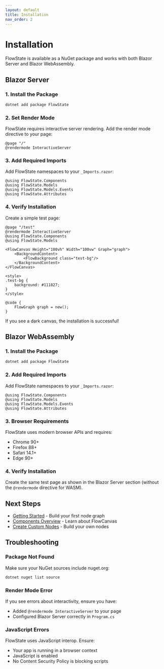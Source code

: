 ```yaml
---
layout: default
title: Installation
nav_order: 2
---
```


# Installation

FlowState is available as a NuGet package and works with both Blazor Server and Blazor WebAssembly.

## Blazor Server

### 1. Install the Package

```bash
dotnet add package FlowState
```

### 2. Set Render Mode

FlowState requires interactive server rendering. Add the render mode directive to your page:

```razor
@page "/"
@rendermode InteractiveServer
```

### 3. Add Required Imports

Add FlowState namespaces to your `_Imports.razor`:

```razor
@using FlowState.Components
@using FlowState.Models
@using FlowState.Models.Events
@using FlowState.Attributes
```

### 4. Verify Installation

Create a simple test page:

```razor
@page "/test"
@rendermode InteractiveServer
@using FlowState.Components
@using FlowState.Models

<FlowCanvas Height="100vh" Width="100vw" Graph="graph">
    <BackgroundContent>
        <FlowBackground class="test-bg"/>
    </BackgroundContent>
</FlowCanvas>

<style>
.test-bg {
    background: #111827;
}
</style>

@code {
    FlowGraph graph = new();
}
```

If you see a dark canvas, the installation is successful!

## Blazor WebAssembly

### 1. Install the Package

```bash
dotnet add package FlowState
```

### 2. Add Required Imports

Add FlowState namespaces to your `_Imports.razor`:

```razor
@using FlowState.Components
@using FlowState.Models
@using FlowState.Models.Events
@using FlowState.Attributes
```

### 3. Browser Requirements

FlowState uses modern browser APIs and requires:
- Chrome 90+
- Firefox 88+
- Safari 14.1+
- Edge 90+

### 4. Verify Installation

Create the same test page as shown in the Blazor Server section (without the `@rendermode` directive for WASM).

## Next Steps

- [Getting Started](./getting-started.html) - Build your first node graph
- [Components Overview](./components/flow-canvas.html) - Learn about FlowCanvas
- [Create Custom Nodes](./customization/custom-nodes.html) - Build your own nodes

## Troubleshooting

### Package Not Found

Make sure your NuGet sources include nuget.org:

```bash
dotnet nuget list source
```

### Render Mode Error

If you see errors about interactivity, ensure you have:
- Added `@rendermode InteractiveServer` to your page
- Configured Blazor Server correctly in `Program.cs`

### JavaScript Errors

FlowState uses JavaScript interop. Ensure:
- Your app is running in a browser context
- JavaScript is enabled
- No Content Security Policy is blocking scripts

